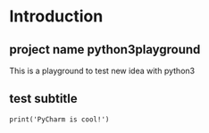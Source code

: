 # Introduction
## project name python3playground
This is a playground to test new idea with python3
## test subtitle
`print('PyCharm is cool!')` 
